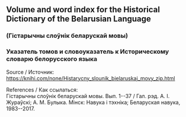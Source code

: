 ## Volume and word index for the Historical Dictionary of the Belarusian Language  
### (Гістарычны слоўнік беларускай мовы)

### Указатель томов и словоуказатель к Историческому словарю белорусского языка  

Source / Источник: https://knihi.com/none/Histarycny_slounik_bielaruskaj_movy_zip.html   

References / Как ссылаться:  
Гістарычны слоўнік беларускай мовы. Вып. 1--37 / Гал. рэд. А. І. Жураўскі; А. М. Булыка. Мінск: Навука і тэхніка; Беларуская навука, 1983--2017.
